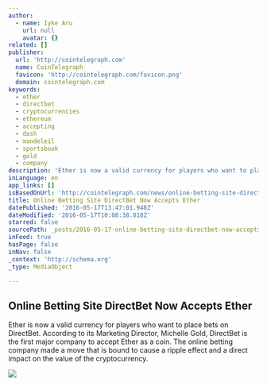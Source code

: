 ```yaml
---
author:
  - name: Iyke Aru
    url: null
    avatar: {}
related: []
publisher:
  url: 'http://cointelegraph.com'
  name: CoinTelegraph
  favicon: 'http://cointelegraph.com/favicon.png'
  domain: cointelegraph.com
keywords:
  - ether
  - directbet
  - cryptocurrencies
  - ethereum
  - accepting
  - dash
  - mandeleil
  - sportsbook
  - gold
  - company
description: 'Ether is now a valid currency for players who want to place bets on DirectBet. According to its Marketing Director, Michelle Gold, DirectBet is the first major company to accept Ether as a coin. The online betting company made a move that is bound to cause a ripple effect and a direct impact on the value of the cryptocurrency.'
inLanguage: en
app_links: []
isBasedOnUrl: 'http://cointelegraph.com/news/online-betting-site-directbet-now-accepts-ether'
title: Online Betting Site DirectBet Now Accepts Ether
datePublished: '2016-05-17T13:47:01.948Z'
dateModified: '2016-05-17T10:08:38.818Z'
starred: false
sourcePath: _posts/2016-05-17-online-betting-site-directbet-now-accepts-ether.md
inFeed: true
hasPage: false
inNav: false
_context: 'http://schema.org'
_type: MediaObject

---
```

<article style=""><h1>Online Betting Site DirectBet Now Accepts Ether</h1><p>Ether is now a valid currency for players who want to place bets on DirectBet. According to its Marketing Director, Michelle Gold, DirectBet is the first major company to accept Ether as a coin. The online betting company made a move that is bound to cause a ripple effect and a direct impact on the value of the cryptocurrency.</p><img src="http://cointelegraph.com/images/725_aHR0cDovL2NvaW50ZWxlZ3JhcGguY29tL3N0b3JhZ2UvdXBsb2Fkcy92aWV3L2U4ZWQwNTY3NzJmOTE2ZjRiZWZiYjRlYjlmYjZhYWUwLmpwZw==.jpg" /></article>